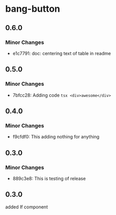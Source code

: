 # bang-button

## 0.6.0

### Minor Changes

-  e1c7791: doc: centering text of table in readme

## 0.5.0

### Minor Changes

-  7bfcc28: Adding code `tsx <div>awesome</div>`

## 0.4.0

### Minor Changes

-  f9cfdf0: This adding nothing for anything

## 0.3.0

### Minor Changes

-  889c3e8: This is testing of release

## 0.3.0

added If component
